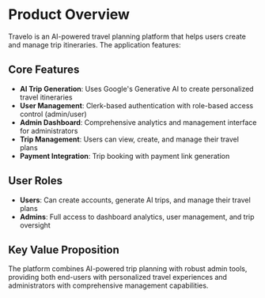 # Product Overview

Travelo is an AI-powered travel planning platform that helps users create and manage trip itineraries. The application features:

## Core Features
- **AI Trip Generation**: Uses Google's Generative AI to create personalized travel itineraries
- **User Management**: Clerk-based authentication with role-based access control (admin/user)
- **Admin Dashboard**: Comprehensive analytics and management interface for administrators
- **Trip Management**: Users can view, create, and manage their travel plans
- **Payment Integration**: Trip booking with payment link generation

## User Roles
- **Users**: Can create accounts, generate AI trips, and manage their travel plans
- **Admins**: Full access to dashboard analytics, user management, and trip oversight

## Key Value Proposition
The platform combines AI-powered trip planning with robust admin tools, providing both end-users with personalized travel experiences and administrators with comprehensive management capabilities.